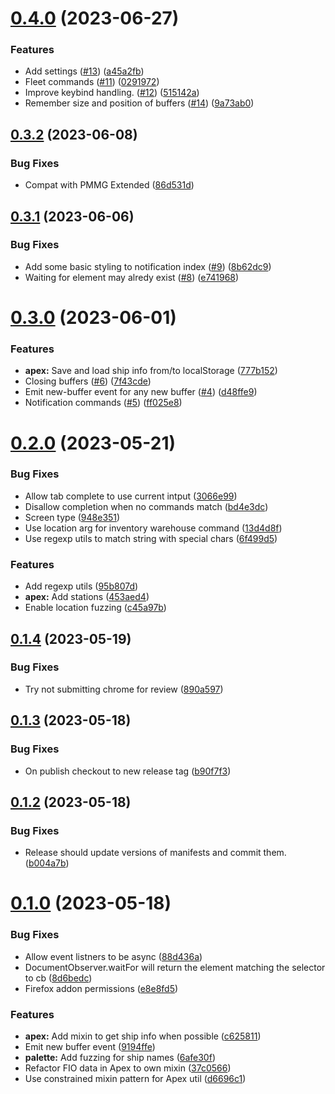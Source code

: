 # [0.4.0](https://github.com/Otard95/prun-palette/compare/v0.3.2...v0.4.0) (2023-06-27)


### Features

* Add settings ([#13](https://github.com/Otard95/prun-palette/issues/13)) ([a45a2fb](https://github.com/Otard95/prun-palette/commit/a45a2fbc1f3205c428258ebf6f9abd83c71197bb))
* Fleet commands ([#11](https://github.com/Otard95/prun-palette/issues/11)) ([0291972](https://github.com/Otard95/prun-palette/commit/02919728e2d72900131ea337ae329c6b265f159b))
* Improve keybind handling. ([#12](https://github.com/Otard95/prun-palette/issues/12)) ([515142a](https://github.com/Otard95/prun-palette/commit/515142a4e6cd011598775c179143e5accc72af3b))
* Remember size and position of buffers ([#14](https://github.com/Otard95/prun-palette/issues/14)) ([9a73ab0](https://github.com/Otard95/prun-palette/commit/9a73ab0b9f593a93b05a2b07049cbf340605290f))

## [0.3.2](https://github.com/Otard95/prun-palette/compare/v0.3.1...v0.3.2) (2023-06-08)


### Bug Fixes

* Compat with PMMG Extended ([86d531d](https://github.com/Otard95/prun-palette/commit/86d531deecd0a33a2565ad9b60ca840f49892538))

## [0.3.1](https://github.com/Otard95/prun-palette/compare/v0.3.0...v0.3.1) (2023-06-06)


### Bug Fixes

* Add some basic styling to notification index ([#9](https://github.com/Otard95/prun-palette/issues/9)) ([8b62dc9](https://github.com/Otard95/prun-palette/commit/8b62dc936d671a051160149bb78a742c29e970c9))
* Waiting for element may alredy exist ([#8](https://github.com/Otard95/prun-palette/issues/8)) ([e741968](https://github.com/Otard95/prun-palette/commit/e741968d145c7e09bf4f5218aa9d2cdd3640ea76))

# [0.3.0](https://github.com/Otard95/prun-palette/compare/v0.2.0...v0.3.0) (2023-06-01)


### Features

* **apex:** Save and load ship info from/to localStorage ([777b152](https://github.com/Otard95/prun-palette/commit/777b152f05baef452cef697ce84e27211df44a0c))
* Closing buffers ([#6](https://github.com/Otard95/prun-palette/issues/6)) ([7f43cde](https://github.com/Otard95/prun-palette/commit/7f43cdee21a1604e2e9efd7bea9617397b02ed40))
* Emit new-buffer event for any new buffer ([#4](https://github.com/Otard95/prun-palette/issues/4)) ([d48ffe9](https://github.com/Otard95/prun-palette/commit/d48ffe93c800dc003548e6686b65237e869017e3))
* Notification commands ([#5](https://github.com/Otard95/prun-palette/issues/5)) ([ff025e8](https://github.com/Otard95/prun-palette/commit/ff025e8498e2f6c71d4505b93f3308fd65d80ba2))

# [0.2.0](https://github.com/Otard95/prun-palette/compare/v0.1.4...v0.2.0) (2023-05-21)


### Bug Fixes

* Allow tab complete to use current intput ([3066e99](https://github.com/Otard95/prun-palette/commit/3066e99e3fbf0359267830ce8c53e2e3ac1f1a57))
* Disallow completion when no commands match ([bd4e3dc](https://github.com/Otard95/prun-palette/commit/bd4e3dc080bceda94503beb0679bcf6723df9296))
* Screen type ([948e351](https://github.com/Otard95/prun-palette/commit/948e351462291150210f7918cc38a49c8925d68c))
* Use location arg for inventory warehouse command ([13d4d8f](https://github.com/Otard95/prun-palette/commit/13d4d8ff4aab67feaa592b0b89d983b254fb5bce))
* Use regexp utils to match string with special chars ([6f499d5](https://github.com/Otard95/prun-palette/commit/6f499d5536e061632862504ceff2f4e9d2010f20))


### Features

* Add regexp utils ([95b807d](https://github.com/Otard95/prun-palette/commit/95b807dd83e1c536ae1f35b48d7fb31d6512351b))
* **apex:** Add stations ([453aed4](https://github.com/Otard95/prun-palette/commit/453aed4c675ebaa20b1e0dd58c1c3b0a05d69fc6))
* Enable location fuzzing ([c45a97b](https://github.com/Otard95/prun-palette/commit/c45a97bb033a5493251d24c2761e4480e6fc38cc))

## [0.1.4](https://github.com/Otard95/prun-palette/compare/v0.1.3...v0.1.4) (2023-05-19)


### Bug Fixes

* Try not submitting chrome for review ([890a597](https://github.com/Otard95/prun-palette/commit/890a597131b2ac847c226755fed03531815262c6))

## [0.1.3](https://github.com/Otard95/prun-palette/compare/v0.1.2...v0.1.3) (2023-05-18)


### Bug Fixes

* On publish checkout to new release tag ([b90f7f3](https://github.com/Otard95/prun-palette/commit/b90f7f3a4eecfbb2b7172145afb3387fe58eafa7))

## [0.1.2](https://github.com/Otard95/prun-palette/compare/v0.1.1...v0.1.2) (2023-05-18)


### Bug Fixes

* Release should update versions of manifests and commit them. ([b004a7b](https://github.com/Otard95/prun-palette/commit/b004a7bf9483ecc681bea5b95b321a0908763ab2))

# [0.1.0](https://github.com/Otard95/prun-palette/compare/v0.0.1...v0.1.0) (2023-05-18)


### Bug Fixes

* Allow event listners to be async ([88d436a](https://github.com/Otard95/prun-palette/commit/88d436a937f6d8eb95b5c8d690fcea20424df1b8))
* DocumentObserver.waitFor will return the element matching the selector to cb ([8d6bedc](https://github.com/Otard95/prun-palette/commit/8d6bedc0632f8b2f586d80b47d3169f7e1190f10))
* Firefox addon permissions ([e8e8fd5](https://github.com/Otard95/prun-palette/commit/e8e8fd5daeb048ff244d14d7195fb35b2204102d))


### Features

* **apex:** Add mixin to get ship info when possible ([c625811](https://github.com/Otard95/prun-palette/commit/c62581125502c36539109449cae462d987044abd))
* Emit new buffer event ([9194ffe](https://github.com/Otard95/prun-palette/commit/9194ffe043b4f77106ddb92b23f34a0be3ef431e))
* **palette:** Add fuzzing for ship names ([6afe30f](https://github.com/Otard95/prun-palette/commit/6afe30f40dd2eb197ba19c1477ad7364f5d3f242))
* Refactor FIO data in Apex to own mixin ([37c0566](https://github.com/Otard95/prun-palette/commit/37c05665d892ff83fd97643e30e50c22d6a80ac4))
* Use constrained mixin pattern for Apex util ([d6696c1](https://github.com/Otard95/prun-palette/commit/d6696c1cb3f7e7a091ebeda72d10d3cfe539167a))
